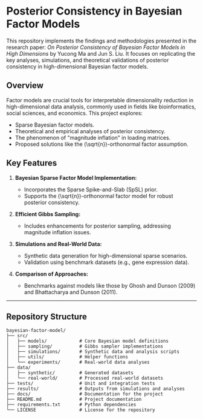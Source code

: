 # **Posterior Consistency in Bayesian Factor Models**

This repository implements the findings and methodologies presented in the research paper: *On Posterior Consistency of Bayesian Factor Models in High Dimensions* by Yucong Ma and Jun S. Liu. It focuses on replicating the key analyses, simulations, and theoretical validations of posterior consistency in high-dimensional Bayesian factor models.

## **Overview**
Factor models are crucial tools for interpretable dimensionality reduction in high-dimensional data analysis, commonly used in fields like bioinformatics, social sciences, and economics. This project explores:
- Sparse Bayesian factor models.
- Theoretical and empirical analyses of posterior consistency.
- The phenomenon of "magnitude inflation" in loading matrices.
- Proposed solutions like the \(\sqrt{n}\)-orthonormal factor assumption.

## **Key Features**
1. **Bayesian Sparse Factor Model Implementation:**
   - Incorporates the Sparse Spike-and-Slab (SpSL) prior.
   - Supports the \(\sqrt{n}\)-orthonormal factor model for robust posterior consistency.

2. **Efficient Gibbs Sampling:**
   - Includes enhancements for posterior sampling, addressing magnitude inflation issues.

3. **Simulations and Real-World Data:**
   - Synthetic data generation for high-dimensional sparse scenarios.
   - Validation using benchmark datasets (e.g., gene expression data).

4. **Comparison of Approaches:**
   - Benchmarks against models like those by Ghosh and Dunson (2009) and Bhattacharya and Dunson (2011).

---

## **Repository Structure**
```plaintext
bayesian-factor-model/
├── src/
│   ├── models/            # Core Bayesian model definitions
│   ├── sampling/          # Gibbs sampler implementations
│   ├── simulations/       # Synthetic data and analysis scripts
│   ├── utils/             # Helper functions
│   └── experiments/       # Real-world data analyses
├── data/
│   ├── synthetic/         # Generated datasets
│   └── real-world/        # Processed real-world datasets
├── tests/                 # Unit and integration tests
├── results/               # Outputs from simulations and analyses
├── docs/                  # Documentation for the project
├── README.md              # Project documentation
├── requirements.txt       # Python dependencies
└── LICENSE                # License for the repository
